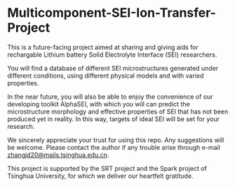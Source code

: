 # Multicomponent-SEI-Ion-Transfer-Project
This is a future-facing project aimed at sharing and giving aids for rechargable Lithium battery Solid Electrolyte Interface (SEI) researchers.

You will find a database of different SEI microstructures generated under different conditions, using different physical models and with varied properties.

In the near future, you will also be able to enjoy the convenience of our developing toolkit AlphaSEI, with which you will can predict the microstructure morphology and effective properties of SEI that has not been produced yet in reality. In this way, targets of ideal SEI will be set for your research.

We sincerely appreciate your trust for using this repo. Any suggestions will be welcome. Please contact the author if any trouble arise through e-mail zhangjd20@mails.tsinghua.edu.cn.

This project is supported by the SRT project and the Spark project of Tsinghua University, for which we deliver our heartfelt gratitude.
